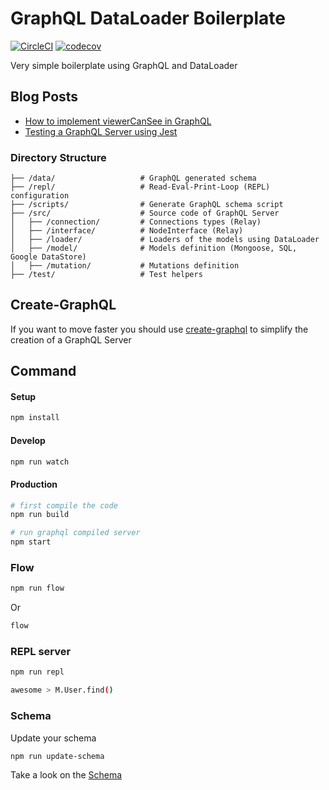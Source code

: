 # GraphQL DataLoader Boilerplate

[![CircleCI](https://circleci.com/gh/sibelius/graphql-dataloader-boilerplate.svg?style=svg)](https://circleci.com/gh/sibelius/graphql-dataloader-boilerplate)
[![codecov](https://codecov.io/gh/sibelius/graphql-dataloader-boilerplate/branch/master/graph/badge.svg)](https://codecov.io/gh/sibelius/graphql-dataloader-boilerplate)

Very simple boilerplate using GraphQL and DataLoader

## Blog Posts
* [How to implement viewerCanSee in  GraphQL](https://medium.com/@sibelius/how-to-implement-viewercansee-in-graphql-78cc48de7464#.d9vpk6fvx)
* [Testing a GraphQL Server using Jest](https://medium.com/@sibelius/testing-a-graphql-server-using-jest-4e00d0e4980e)

### Directory Structure

```
├── /data/                   # GraphQL generated schema
├── /repl/                   # Read-Eval-Print-Loop (REPL) configuration
├── /scripts/                # Generate GraphQL schema script
├── /src/                    # Source code of GraphQL Server
│   ├── /connection/         # Connections types (Relay)
│   ├── /interface/          # NodeInterface (Relay)
│   ├── /loader/             # Loaders of the models using DataLoader
│   ├── /model/              # Models definition (Mongoose, SQL, Google DataStore)
│   ├── /mutation/           # Mutations definition
├── /test/                   # Test helpers
```

## Create-GraphQL
If you want to move faster you should use [create-graphql](https://github.com/lucasbento/create-graphql) to simplify the creation of a GraphQL Server

## Command

#### Setup
```bash
npm install
```
#### Develop
```bash
npm run watch
```

#### Production
```bash
# first compile the code
npm run build

# run graphql compiled server
npm start
```

### Flow
```bash
npm run flow
```

Or
```bash
flow
```

### REPL server
```bash
npm run repl

awesome > M.User.find()
```

### Schema
Update your schema
```bash
npm run update-schema
```

Take a look on the [Schema](https://github.com/sibelius/graphql-dataloader-boilerplate/blob/master/data/schema.graphql)
